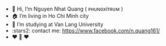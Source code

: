 -  :wave: Hi, I’m Nguyen Nhat Quang ( ᴘʜuɴɢxiᴛʀᴜᴍ )
-  :house: I’m living in Ho Chi Minh city
-  :school: I’m studying at Van Lang University
-  :stars2: contact me: https://www.facebook.com/n.quang161/
-  ❤️ :turtle: ❤️
